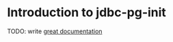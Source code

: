 # Introduction to jdbc-pg-init

TODO: write [great documentation](http://jacobian.org/writing/great-documentation/what-to-write/)
